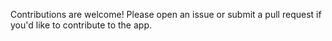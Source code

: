 Contributions are welcome! Please open an issue or submit a pull request if you'd like to contribute to the app.
